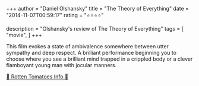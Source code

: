 +++
author = "Daniel Olshansky"
title = "The Theory of Everything"
date = "2014-11-07T00:59:17"
rating = "⭐⭐⭐⭐"

description = "Olshansky's review of The Theory of Everything"
tags = [
    "movie",
]
+++


This film evokes a state of ambivalence somewhere between utter sympathy and deep respect. A brilliant performance beginning you to choose where you see a brilliant mind trapped in a crippled body or a clever flamboyant young man with jocular manners.

[🍅 Rotten Tomatoes Info 🍅](https://www.rottentomatoes.com//m/the_theory_of_everything_2014)